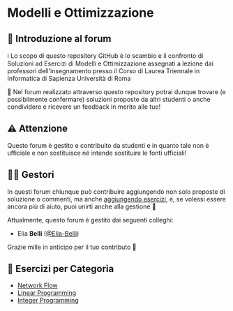 # Modelli e Ottimizzazione

## 👋 Introduzione al forum

ℹ️ Lo scopo di questo repository GitHub è lo scambio e il confronto di Soluzioni ad Esercizi di Modelli e Ottimizzazione assegnati a lezione dai professori dell'insegnamento presso il Corso di Laurea Triennale in Informatica di Sapienza Università di Roma

💬 Nel forum realizzato attraverso questo repository potrai dunque trovare (e possibilmente confermare) soluzioni proposte da altri studenti o anche condividere e ricevere un feedback in merito alle tue!

## ⚠️ Attenzione

Questo forum è gestito e contribuito da studenti e in quanto tale non è ufficiale e non sostituisce né intende sostituire le fonti ufficiali!

## 👷‍♀️ Gestori

In questi forum chiunque può contribuire aggiungendo non solo proposte di soluzione o commenti, ma anche [aggiungendo esercizi](https://github.com/sapienzastudentsnetwork/programmazione-di-sistemi-embedded-e-multicore/discussions/new/choose), e, se volessi essere ancora più di aiuto, puoi unirti anche alla gestione 🙂

Attualmente, questo forum è gestito dai seguenti colleghi:
- Elia **Belli** ([@Elia-Belli](https://github.com/Elia-Belli))

Grazie mille in anticipo per il tuo contributo 🙌

## 📖 Esercizi per Categoria
- [Network Flow](https://github.com/sapienzastudentsnetwork/modelli-e-ottimizzazione/discussions?discussions_q=is%3Aopen+label%3A"Network+Flow")
- [Linear Programming](https://github.com/sapienzastudentsnetwork/modelli-e-ottimizzazione/discussions?discussions_q=is%3Aopen+label%3A"Linear+Programming")
- [Integer Programming](https://github.com/sapienzastudentsnetwork/modelli-e-ottimizzazione/discussions?discussions_q=is%3Aopen+label%3A%22Integer+Programming%22)
